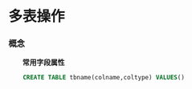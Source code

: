 # 多表操作
### 概念
&emsp;&emsp;**常用字段属性**

```sql
    CREATE TABLE tbname(colname,coltype) VALUES()

```












